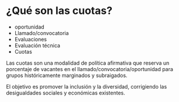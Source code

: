 # ¿Qué son las cuotas?

- oportunidad
- Llamado/convocatoria
- Evaluaciones
- Evaluación técnica
- Cuotas

Las cuotas son una modalidad de política afirmativa que reserva un porcentaje de vacantes en el llamado/convocatoria/oportunidad para grupos históricamente marginados y subraigados.

El objetivo es promover la inclusión y la diversidad, corrigiendo las desigualdades sociales y económicas existentes.